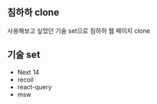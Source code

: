 ## 침하하 clone

사용해보고 싶었던 기술 set으로 침하하 웹 페이지 clone

## 기술 set

- Next 14
- recoil
- react-query
- msw

